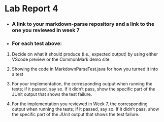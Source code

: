 # Lab Report 4

* ### A link to your markdown-parse repository and a link to the one you reviewed in week 7

* ### For each test above:
1.  Decide on what it should produce (i.e., expected output) by using either VScode preview or the CommonMark demo site

2.  Showing the code in MarkdownParseTest.java for how you turned it into a test

3. For your implementation, the corresponding output when running the tests; if it passed, say so. If it didn’t pass, show the specific part of the JUnit output that shows the test failure.

4. For the implementation you reviewed in Week 7, the corresponding output when running the tests; if it passed, say so. If it didn’t pass, show the specific part of the JUnit output that shows the test failure.
